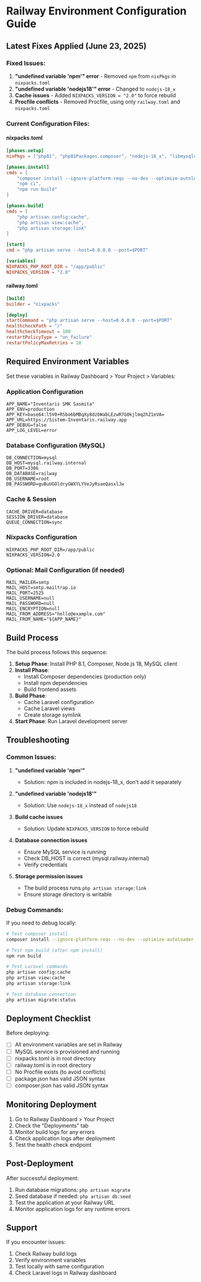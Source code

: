 # Railway Environment Configuration Guide

## Latest Fixes Applied (June 23, 2025)

### Fixed Issues:
1. **"undefined variable 'npm'" error** - Removed `npm` from `nixPkgs` in `nixpacks.toml`
2. **"undefined variable 'nodejs18'" error** - Changed to `nodejs-18_x`
3. **Cache issues** - Added `NIXPACKS_VERSION = "2.0"` to force rebuild
4. **Procfile conflicts** - Removed Procfile, using only `railway.toml` and `nixpacks.toml`

### Current Configuration Files:

#### nixpacks.toml
```toml
[phases.setup]
nixPkgs = ["php81", "php81Packages.composer", "nodejs-18_x", "libmysqlclient"]

[phases.install]
cmds = [
    "composer install --ignore-platform-reqs --no-dev --optimize-autoloader",
    "npm ci",
    "npm run build"
]

[phases.build]
cmds = [
    "php artisan config:cache",
    "php artisan view:cache",
    "php artisan storage:link"
]

[start]
cmd = "php artisan serve --host=0.0.0.0 --port=$PORT"

[variables]
NIXPACKS_PHP_ROOT_DIR = "/app/public"
NIXPACKS_VERSION = "2.0"
```

#### railway.toml
```toml
[build]
builder = "nixpacks"

[deploy]
startCommand = "php artisan serve --host=0.0.0.0 --port=$PORT"
healthcheckPath = "/"
healthcheckTimeout = 100
restartPolicyType = "on_failure"
restartPolicyMaxRetries = 10
```

## Required Environment Variables

Set these variables in Railway Dashboard > Your Project > Variables:

### Application Configuration
```
APP_NAME="Inventaris SMK Sasmita"
APP_ENV=production
APP_KEY=base64:l5V0+RSbo6bMBqXy8dzbWabLEzwR7G0kjlmq2hZ1eVA=
APP_URL=https://Sistem-Inventaris.railway.app
APP_DEBUG=false
APP_LOG_LEVEL=error
```

### Database Configuration (MySQL)
```
DB_CONNECTION=mysql
DB_HOST=mysql.railway.internal
DB_PORT=3306
DB_DATABASE=railway
DB_USERNAME=root
DB_PASSWORD=guBuUGOldryGWXYLYVeJyRsaeQasxlJw
```

### Cache & Session
```
CACHE_DRIVER=database
SESSION_DRIVER=database
QUEUE_CONNECTION=sync
```

### Nixpacks Configuration
```
NIXPACKS_PHP_ROOT_DIR=/app/public
NIXPACKS_VERSION=2.0
```

### Optional: Mail Configuration (if needed)
```
MAIL_MAILER=smtp
MAIL_HOST=smtp.mailtrap.io
MAIL_PORT=2525
MAIL_USERNAME=null
MAIL_PASSWORD=null
MAIL_ENCRYPTION=null
MAIL_FROM_ADDRESS="hello@example.com"
MAIL_FROM_NAME="${APP_NAME}"
```

## Build Process

The build process follows this sequence:

1. **Setup Phase**: Install PHP 8.1, Composer, Node.js 18, MySQL client
2. **Install Phase**: 
   - Install Composer dependencies (production only)
   - Install npm dependencies
   - Build frontend assets
3. **Build Phase**:
   - Cache Laravel configuration
   - Cache Laravel views
   - Create storage symlink
4. **Start Phase**: Run Laravel development server

## Troubleshooting

### Common Issues:

1. **"undefined variable 'npm'"**
   - Solution: npm is included in nodejs-18_x, don't add it separately

2. **"undefined variable 'nodejs18'"**
   - Solution: Use `nodejs-18_x` instead of `nodejs18`

3. **Build cache issues**
   - Solution: Update `NIXPACKS_VERSION` to force rebuild

4. **Database connection issues**
   - Ensure MySQL service is running
   - Check DB_HOST is correct (mysql.railway.internal)
   - Verify credentials

5. **Storage permission issues**
   - The build process runs `php artisan storage:link`
   - Ensure storage directory is writable

### Debug Commands:

If you need to debug locally:
```bash
# Test composer install
composer install --ignore-platform-reqs --no-dev --optimize-autoloader

# Test npm build (after npm install)
npm run build

# Test Laravel commands
php artisan config:cache
php artisan view:cache
php artisan storage:link

# Test database connection
php artisan migrate:status
```

## Deployment Checklist

Before deploying:
- [ ] All environment variables are set in Railway
- [ ] MySQL service is provisioned and running
- [ ] nixpacks.toml is in root directory
- [ ] railway.toml is in root directory
- [ ] No Procfile exists (to avoid conflicts)
- [ ] package.json has valid JSON syntax
- [ ] composer.json has valid JSON syntax

## Monitoring Deployment

1. Go to Railway Dashboard > Your Project
2. Check the "Deployments" tab
3. Monitor build logs for any errors
4. Check application logs after deployment
5. Test the health check endpoint

## Post-Deployment

After successful deployment:
1. Run database migrations: `php artisan migrate`
2. Seed database if needed: `php artisan db:seed`
3. Test the application at your Railway URL
4. Monitor application logs for any runtime errors

## Support

If you encounter issues:
1. Check Railway build logs
2. Verify environment variables
3. Test locally with same configuration
4. Check Laravel logs in Railway dashboard 